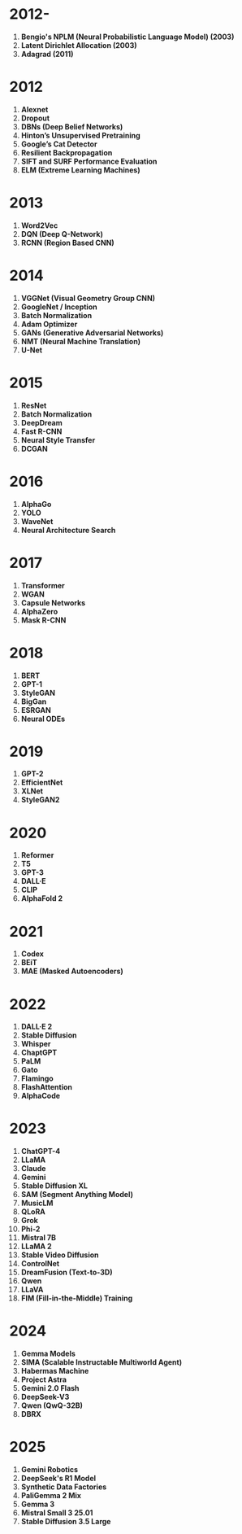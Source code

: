 # 2012-
1. **Bengio's NPLM (Neural Probabilistic Language Model) (2003)**
2. **Latent Dirichlet Allocation (2003)**
3. **Adagrad (2011)**



# 2012
1. **Alexnet**
2. **Dropout**
3. **DBNs (Deep Belief Networks)**
4. **Hinton’s Unsupervised Pretraining**
5. **Google’s Cat Detector**
6. **Resilient Backpropagation**
7. **SIFT and SURF Performance Evaluation**
8. **ELM (Extreme Learning Machines)**



# 2013
1. **Word2Vec**
2. **DQN (Deep Q-Network)**
3. **RCNN (Region Based CNN)**



# 2014
1. **VGGNet (Visual Geometry Group CNN)**
2. **GoogleNet / Inception**
3. **Batch Normalization**
4. **Adam Optimizer**
5. **GANs (Generative Adversarial Networks)**
6. **NMT (Neural Machine Translation)**
7. **U-Net**



# 2015
1. **ResNet**
2. **Batch Normalization**
3. **DeepDream**
4. **Fast R-CNN**
5. **Neural Style Transfer**
6. **DCGAN**



# 2016
1. **AlphaGo**
2. **YOLO**
3. **WaveNet**
4. **Neural Architecture Search**



# 2017
1. **Transformer**
2. **WGAN**
3. **Capsule Networks**
4. **AlphaZero**
5. **Mask R-CNN**



# 2018
1. **BERT**
2. **GPT-1**
3. **StyleGAN**
4. **BigGan**
5. **ESRGAN**
6. **Neural ODEs**



# 2019
1. **GPT-2**
2. **EfficientNet**
3. **XLNet**
4. **StyleGAN2**



# 2020
1. **Reformer**
2. **T5**
3. **GPT-3**
4. **DALL·E**
5. **CLIP**
6. **AlphaFold 2**


# 2021
1. **Codex**
2. **BEiT**
3. **MAE (Masked Autoencoders)**



# 2022
1. **DALL·E 2**
2. **Stable Diffusion**
3. **Whisper**
4. **ChaptGPT**
5. **PaLM**
6. **Gato**
7. **Flamingo**
8. **FlashAttention**
9. **AlphaCode**



# 2023
1. **ChatGPT-4**
2. **LLaMA**
3. **Claude**
4. **Gemini**
5. **Stable Diffusion XL**
6. **SAM (Segment Anything Model)**
7. **MusicLM**
8. **QLoRA**
9. **Grok**
10. **Phi-2**
11. **Mistral 7B**
12. **LLaMA 2**
13. **Stable Video Diffusion**
14. **ControlNet**
15. **DreamFusion (Text-to-3D)**
16. **Qwen**
17. **LLaVA**
18. **FIM (Fill-in-the-Middle) Training**



# 2024
1. **Gemma Models**
2. **SIMA (Scalable Instructable Multiworld Agent)**
3. **Habermas Machine**
4. **Project Astra**
5. **Gemini 2.0 Flash**
6. **DeepSeek-V3**
7. **Qwen (QwQ-32B)**
8. **DBRX**



# 2025
1. **Gemini Robotics**
2. **DeepSeek's R1 Model**
3. **Synthetic Data Factories**
4. **PaliGemma 2 Mix**
5. **Gemma 3**
6. **Mistral Small 3 25.01**
7. **Stable Diffusion 3.5 Large**